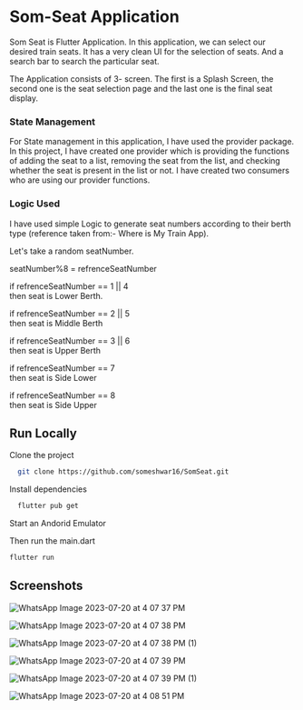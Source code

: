 
# Som-Seat Application

Som Seat is Flutter Application. In this application, we can select our desired train seats. It has a very clean UI for the selection of seats. And a search bar to search the particular seat. 

The Application consists of 3- screen. The first is a Splash Screen, the second one is the seat selection page and the last one is the final seat display.

### State Management

For State management in this application, I have used the provider package. In this project, I have created one provider which is providing the functions of adding the seat to a list, removing the seat from the list, and checking whether the seat is present in the list or not. I have created two consumers who are using our provider functions.

### Logic Used

I have used simple Logic to generate seat numbers according to their berth type (reference taken from:- Where is My Train App). 

Let's take a random seatNumber.  

seatNumber%8 = refrenceSeatNumber   

if refrenceSeatNumber == 1 || 4         
    then seat is Lower Berth.    

if refrenceSeatNumber == 2 || 5                     
    then seat is Middle Berth        

if refrenceSeatNumber == 3 || 6       
    then seat is Upper Berth

if refrenceSeatNumber == 7      
    then seat is Side Lower

if refrenceSeatNumber == 8      
    then seat is Side Upper    

## Run Locally

Clone the project

```bash
  git clone https://github.com/someshwar16/SomSeat.git
```

Install dependencies

```bash
  flutter pub get 
```

Start an Andorid Emulator 



Then run the main.dart

```bash
flutter run 
```




## Screenshots

![WhatsApp Image 2023-07-20 at 4 07 37 PM](https://github.com/someshwar16/SomSeat/assets/83568897/c0f6354c-398c-47b2-af0e-eedc8d94d1b0)

![WhatsApp Image 2023-07-20 at 4 07 38 PM](https://github.com/someshwar16/SomSeat/assets/83568897/143c760e-3bc6-41a5-a07f-a6a6e5ab3f0b)

![WhatsApp Image 2023-07-20 at 4 07 38 PM (1)](https://github.com/someshwar16/SomSeat/assets/83568897/930d3ea5-b5cd-4f9b-9c44-1c1dd60a21fa)

![WhatsApp Image 2023-07-20 at 4 07 39 PM](https://github.com/someshwar16/SomSeat/assets/83568897/4c86a112-0a30-449d-8e18-a5ebe92ccca3)

![WhatsApp Image 2023-07-20 at 4 07 39 PM (1)](https://github.com/someshwar16/SomSeat/assets/83568897/c8b13dd4-cd70-4cf1-ab4b-8ac4a1e83fdf)

![WhatsApp Image 2023-07-20 at 4 08 51 PM](https://github.com/someshwar16/SomSeat/assets/83568897/efb1a154-e5c1-4d93-bbda-2ba7d551625c)


